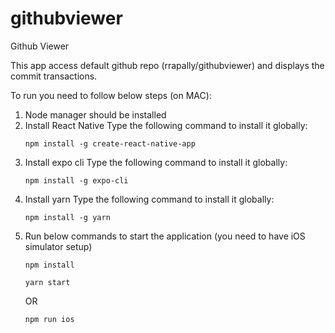 # githubviewer
Github Viewer

This app access default github repo (rrapally/githubviewer) and displays the commit transactions.

To run you need to follow below steps (on MAC):

1. Node manager should be installed
2. Install React Native 
    Type the following command to install it globally:
    ```  
    npm install -g create-react-native-app 
    ```
3. Install expo cli
    Type the following command to install it globally:
    ```  
    npm install -g expo-cli 
    ```  
4. Install yarn
    Type the following command to install it globally:
    ```  
    npm install -g yarn 
    ```  
5. Run below commands to start the application (you need to have iOS simulator setup)
    ```  
    npm install
    ```  
    ```  
    yarn start 
    ```  
    OR
    ```  
    npm run ios
    ```  
    
